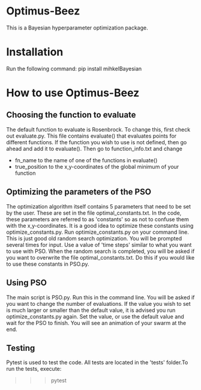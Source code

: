 # Optimus-Beez

This is a Bayesian hyperparameter optimization package. 

# Installation

Run the following command:
pip install mihkelBayesian

# How to use Optimus-Beez

## Choosing the function to evaluate

The default function to evaluate is Rosenbrock. To change this, first check out evaluate.py. This file contains evaluate() that evaluates points for different functions. If the function you wish to use is not defined, then go ahead and add it to evaluate(). Then go to function_info.txt and change
- fn_name to the name of one of the functions in evaluate()
- true_position to the x,y-coordinates of the global minimum of your function

## Optimizing the parameters of the PSO

The optimization algorithm itself contains 5 parameters that need to be set by the user. These are set in the file optimal_constants.txt. In the code, these parameters are referred to as 'constants' so as not to confuse them with the x,y-coordinates.
It is a good idea to optimize these constants using optimize_constants.py. Run optimize_constants.py on your command line. This is just good old random search optimization. You will be prompted several times for input. Use a value of 'time steps' similar to what you want to use with PSO.
When the random search is completed, you will be asked if you want to overwrite the file optimal_constants.txt. Do this if you would like to use these constants in PSO.py.

## Using PSO

The main script is PSO.py. Run this in the command line. You will be asked if you want to change the number of evaluations. If the value you wish to set is much larger or smaller than the default value, it is advised you run optimize_constants.py again. Set the value, or use the default value and wait for the PSO to finish. You will see an animation of your swarm at the end.

## Testing

Pytest is used to test the code. All tests are located in the 'tests' folder.To run the tests, execute:

>>> pytest